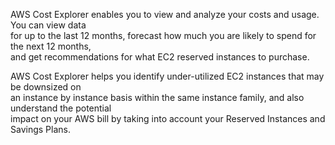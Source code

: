 AWS Cost Explorer enables you to view and analyze your costs and usage. You can view data  
for up to the last 12 months, forecast how much you are likely to spend for the next 12 months,  
and get recommendations for what EC2 reserved instances to purchase.

AWS Cost Explorer helps you identify under-utilized EC2 instances that may be downsized on  
an instance by instance basis within the same instance family, and also understand the potential  
impact on your AWS bill by taking into account your Reserved Instances and Savings Plans.